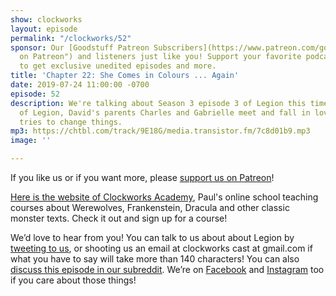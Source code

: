 ```yaml
---
show: clockworks
layout: episode
permalink: "/clockworks/52"
sponsor: Our [Goodstuff Patreon Subscribers](https://www.patreon.com/goodstuff "Goodstuff
  on Patreon") and listeners just like you! Support your favorite podcasts directly
  to get exclusive unedited episodes and more.
title: 'Chapter 22: She Comes in Colours ... Again'
date: 2019-07-24 11:00:00 -0700
episode: 52
description: We're talking about Season 3 episode 3 of Legion this time. On this episode
  of Legion, David's parents Charles and Gabrielle meet and fall in love, and David
  tries to change things.
mp3: https://chtbl.com/track/9E18G/media.transistor.fm/7c8d01b9.mp3
image: ''

---
```

If you like us or if you want more, please [support us on Patreon](https://www.patreon.com/clockworkscast)!  
  
[Here is the website of Clockworks Academy](https://clockworksacademy.com/), Paul's online school teaching courses about Werewolves, Frankenstein, Dracula and other classic monster texts. Check it out and sign up for a course!

  
We’d love to hear from you! You can talk to us about about Legion by [tweeting to us](http://www.twitter.com/clockworkscast), or shooting us an email at clockworks cast at gmail.com if what you have to say will take more than 140 characters! You can also [discuss this episode in our subreddit](https://www.reddit.com/r/Goodstuff_fm/). We’re on [Facebook](http://facebook.com/clockworkscast) and [Instagram](https://www.instagram.com/clockworkscast) too if you care about those things!